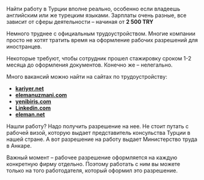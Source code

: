 Найти работу в Турции вполне реально, особенно если владеешь английским или же турецким языками. Зарплаты очень разные, все зависит от сферы деятельности – начиная от **2 500 TRY**

Немного труднее с официальным трудоустройством. Многие компании просто не хотят тратить время на оформление рабочих разрешений для иностранцев.

Некоторые требуют, чтобы сотрудник прошел стажировку сроком 1-2 месяца до оформления документов. Конечно же – нелегально.

Много вакансий можно найти на сайтах по трудоустройству:

- **[kariyer.net](http://kariyer.net/)**
- **[elemanuzmani.com](http://elemanuzmani.com/)**
- **[yenibiris.com](http://yenibiris.com/)**
- **[Linkedin.com](http://linkedin.com/)**
- **[eleman.net](http://eleman.net/)**

Нашли работу? Надо получить разрешение на нее. Не стоит путать с рабочей визой, которую выдает представитель консульства Турции в нашей стране. А вот разрешение на работу выдает Министерство труда в Анкаре.

Важный момент – рабочее разрешение оформляется на каждую конкретную фирму отдельно. Поэтому работать с ним вы можете только на того работодателя, который оформил это разрешение.